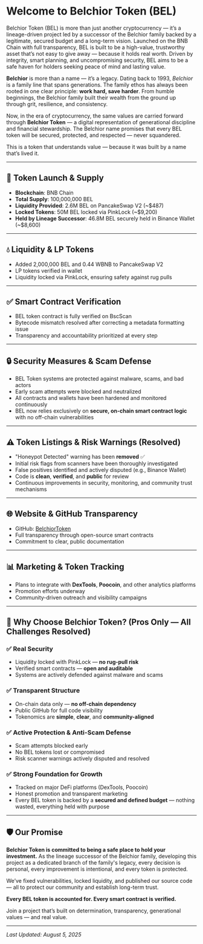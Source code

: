 # Welcome to Belchior Token (BEL)

Belchior Token (BEL) is more than just another cryptocurrency — it’s a lineage-driven project led by a successor of the Belchior family backed by a legitimate, secured budget and a long-term vision. Launched on the BNB Chain with full transparency, BEL is built to be a high-value, trustworthy asset that’s not easy to give away — because it holds real worth. Driven by integrity, smart planning, and uncompromising security, BEL aims to be a safe haven for holders seeking peace of mind and lasting value.

**Belchior** is more than a name — it’s a legacy. Dating back to 1993, *Belchior* is a family line that spans generations. The family ethos has always been rooted in one clear principle: **work hard, save harder**. From humble beginnings, the Belchior family built their wealth from the ground up through grit, resilience, and consistency.

Now, in the era of cryptocurrency, the same values are carried forward through **Belchior Token** — a digital representation of generational discipline and financial stewardship. The Belchior name promises that every BEL token will be secured, protected, and respected — never squandered.

This is a token that understands value — because it was built by a name that’s lived it.

---

## 🚀 Token Launch & Supply

- **Blockchain**: BNB Chain
- **Total Supply**: 100,000,000 BEL
- **Liquidity Provided**: 2.6M BEL on PancakeSwap V2 (~$487)
- **Locked Tokens**: 50M BEL locked via PinkLock (~$9,200)
- **Held by Lineage Successor**: 46.8M BEL securely held in Binance Wallet (~$8,600)

---

## 💧 Liquidity & LP Tokens

- Added 2,000,000 BEL and 0.44 WBNB to PancakeSwap V2
- LP tokens verified in wallet
- Liquidity locked via PinkLock, ensuring safety against rug pulls

---

## ✅ Smart Contract Verification

- BEL token contract is fully verified on BscScan
- Bytecode mismatch resolved after correcting a metadata formatting issue
- Transparency and accountability prioritized at every step

---

## 🔒 Security Measures & Scam Defense

- BEL Token systems are protected against malware, scams, and bad actors
- Early scam attempts were blocked and neutralized
- All contracts and wallets have been hardened and monitored continuously
- BEL now relies exclusively on **secure, on-chain smart contract logic** with no off-chain vulnerabilities

---

## ⚠️ Token Listings & Risk Warnings (Resolved)

- "Honeypot Detected" warning has been **removed** ✅
- Initial risk flags from scanners have been thoroughly investigated
- False positives identified and actively disputed (e.g., Binance Wallet)
- Code is **clean**, **verified**, and **public** for review
- Continuous improvements in security, monitoring, and community trust mechanisms

---

## 🌐 Website & GitHub Transparency

- GitHub: [BelchiorToken](https://github.com/BelchiorToken)
- Full transparency through open-source smart contracts
- Commitment to clear, public documentation

---

## 📊 Marketing & Token Tracking

- Plans to integrate with **DexTools**, **Poocoin**, and other analytics platforms
- Promotion efforts underway
- Community-driven outreach and visibility campaigns

---

## 🌟 Why Choose Belchior Token? (Pros Only — All Challenges Resolved)

### ✅ Real Security
- Liquidity locked with PinkLock — **no rug-pull risk**
- Verified smart contracts — **open and auditable**
- Systems are actively defended against malware and scams

### ✅ Transparent Structure
- On-chain data only — **no off-chain dependency**
- Public GitHub for full code visibility
- Tokenomics are **simple**, **clear**, and **community-aligned**

### ✅ Active Protection & Anti-Scam Defense
- Scam attempts blocked early
- No BEL tokens lost or compromised
- Risk scanner warnings actively disputed and resolved

### ✅ Strong Foundation for Growth
- Tracked on major DeFi platforms (DexTools, Poocoin)
- Honest promotion and transparent marketing
- Every BEL token is backed by a **secured and defined budget** — nothing wasted, everything held with purpose

---

## 🛡️ Our Promise

**Belchior Token is committed to being a safe place to hold your investment.**
As the lineage successor of the Belchior family, developing this project as a dedicated branch of the family's legacy, every decision is personal, every improvement is intentional, and every token is protected.

We’ve fixed vulnerabilities, locked liquidity, and published our source code — all to protect our community and establish long-term trust.

**Every BEL token is accounted for. Every smart contract is verified.**

Join a project that’s built on determination, transparency, generational values — and real value.

---

_Last Updated: August 5, 2025_

